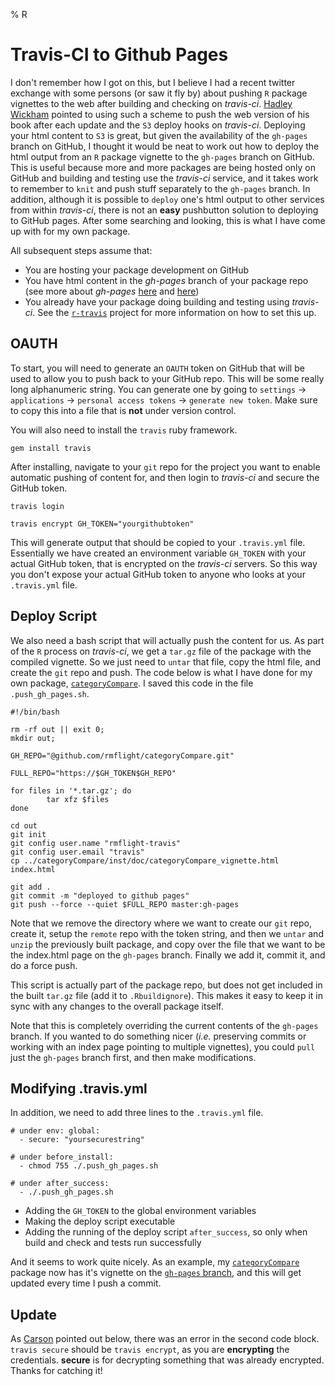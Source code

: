 % R

# Travis-CI to Github Pages

I don't remember how I got on this, but I believe I had a recent twitter exchange with some persons (or saw it fly by) about pushing `R` package vignettes to the web after building and checking on *travis-ci*. [Hadley Wickham](https://twitter.com/hadleywickham) pointed to using such a scheme to push the web version of his book after each update and the `S3` deploy hooks on *travis-ci*. Deploying your html content to `S3` is great, but given the availability of the `gh-pages` branch on GitHub, I thought it would be neat to work out how to deploy the html output from an `R` package vignette to the `gh-pages` branch on GitHub. This is useful because more and more packages are being hosted only on GitHub and building and testing use the *travis-ci* service, and it takes work to remember to `knit` and push stuff separately to the `gh-pages` branch. In addition, although it is possible to `deploy` one's html output to other services from within *travis-ci*, there is not an **easy** pushbutton solution to deploying to GitHub pages. After some searching and looking, this is what I have come up with for my own package.

All subsequent steps assume that:

  * You are hosting your package development on GitHub
  * You have html content in the *gh-pages* branch of your package repo (see more about *gh-pages* [here](https://help.github.com/articles/creating-project-pages-manually/) and [here](https://help.github.com/categories/github-pages-basics/))
  * You already have your package doing building and testing using *travis-ci*. See the [`r-travis`](https://github.com/craigcitro/r-travis) project for more information on how to set this up.

## OAUTH

To start, you will need to generate an `OAUTH` token on GitHub that will be used to allow you to push back to your GitHub repo. This will be some really long alphanumeric string. You can generate one by going to `settings` -> `applications` -> `personal access tokens` -> `generate new token`. Make sure to copy this into a file that is **not** under version control. 

You will also need to install the `travis` ruby framework.

```
gem install travis
```

After installing, navigate to your `git` repo for the project you want to enable automatic pushing of content for, and then login to *travis-ci* and secure the GitHub token.

```
travis login

travis encrypt GH_TOKEN="yourgithubtoken"
```

This will generate output that should be copied to your `.travis.yml` file. Essentially we have created an environment variable `GH_TOKEN` with your actual GitHub token, that is encrypted on the *travis-ci* servers. So this way you don't expose your actual GitHub token to anyone who looks at your `.travis.yml` file.

## Deploy Script

We also need a bash script that will actually push the content for us. As part of the `R` process on *travis-ci*, we get a `tar.gz` file of the package with the compiled vignette. So we just need to `untar` that file, copy the html file, and create the `git` repo and push. The code below is what I have done for my own package, [`categoryCompare`](https://github.com/rmflight/categoryCompare). I saved this code in the file `.push_gh_pages.sh`.

```
#!/bin/bash

rm -rf out || exit 0;
mkdir out;

GH_REPO="@github.com/rmflight/categoryCompare.git"

FULL_REPO="https://$GH_TOKEN$GH_REPO"

for files in '*.tar.gz'; do
        tar xfz $files
done

cd out
git init
git config user.name "rmflight-travis"
git config user.email "travis"
cp ../categoryCompare/inst/doc/categoryCompare_vignette.html index.html

git add .
git commit -m "deployed to github pages"
git push --force --quiet $FULL_REPO master:gh-pages
```

Note that we remove the directory where we want to create our `git` repo, create it, setup the `remote` repo with the token string, and then we `untar` and `unzip` the previously built package, and copy over the file that we want to be the index.html page on the `gh-pages` branch. Finally we add it, commit it, and do a force push.

This script is actually part of the package repo, but does not get included in the built `tar.gz` file (add it to `.Rbuildignore`). This makes it easy to keep it in sync with any changes to the overall package itself. 

Note that this is completely overriding the current contents of the `gh-pages` branch. If you wanted to do something nicer (*i.e.* preserving commits or working with an index page pointing to multiple vignettes), you could `pull` just the `gh-pages` branch first, and then make modifications.

## Modifying .travis.yml

In addition, we need to add three lines to the `.travis.yml` file. 

```
# under env: global:
  - secure: "yoursecurestring"

# under before_install:
  - chmod 755 ./.push_gh_pages.sh

# under after_success:
  - ./.push_gh_pages.sh
```

  * Adding the `GH_TOKEN` to the global environment variables
  * Making the deploy script executable
  * Adding the running of the deploy script `after_success`, so only when build and check and tests run successfully


And it seems to work quite nicely. As an example, my [`categoryCompare`](https://github.com/rmflight/categoryCompare) package now has it's vignette on the [`gh-pages` branch](http://rmflight.github.io/categoryCompare/), and this will get updated every time I push a commit. 

## Update

As [Carson](https://twitter.com/cpsievert) pointed out below, there was an error in the second code block. `travis secure` should be `travis encrypt`, as you are **encrypting** the credentials. **secure** is for decrypting something that was already encrypted. Thanks for catching it!

